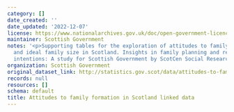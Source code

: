 ```yaml
---
category: []
date_created: ''
date_updated: '2022-12-07'
license: https://www.nationalarchives.gov.uk/doc/open-government-licence/version/3/
maintainer: Scottish Government
notes: '<p>Supporting tables for the exploration of attitudes to family formation
  and ideal family size in Scotland. Insights in family planning and resettlement
  intentions: A study for Scottish Government by ScotCen Social Research.</p>'
organization: Scottish Government
original_dataset_link: http://statistics.gov.scot/data/attitudes-to-family-formation-in-scotland-linked-data
records: null
resources: []
schema: default
title: Attitudes to family formation in Scotland linked data
---
```

